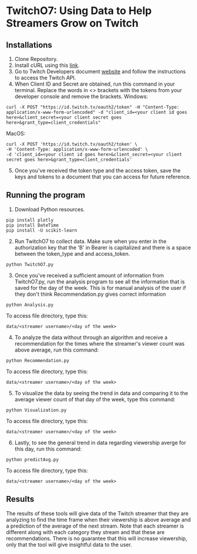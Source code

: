 # TwitchO7: Using Data to Help Streamers Grow on Twitch

## Installations
1. Clone Repository.
2. Install cURL using this [link](https://curl.se/download.html).
3. Go to Twitch Developers document [website](https://dev.twitch.tv/docs/authentication/) and follow the instructions to access the Twitch API.
4. When Client ID and Secret are obtained, run this command in your terminal. Replace the words in <> brackets with the tokens from your developer console and remove the brackets.
Windows: 
```
curl -X POST "https://id.twitch.tv/oauth2/token" -H "Content-Type: application/x-www-form-urlencoded" -d "client_id=<your client id goes here>&client_secret=<your client secret goes here>&grant_type=client_credentials"
```

MacOS:
```
curl -X POST 'https://id.twitch.tv/oauth2/token' \
-H 'Content-Type: application/x-www-form-urlencoded' \
-d 'client_id=<your client id goes here>&client_secret=<your client secret goes here>&grant_type=client_credentials'
```

5. Once you've received the token type and the access token, save the keys and tokens to a document that you can access for future reference.

## Running the program
1. Download Python resources.
```
pip install plotly
pip install DateTime
pip install -U scikit-learn
```

2. Run TwitchO7 to collect data. Make sure when you enter in the authorization key that the 'B' in Bearer is capitalized and there is a space between the token_type and and access_token.
```
python TwitchO7.py
```

3. Once you've received a sufficient amount of information from TwitchO7.py, run the analysis program to see all the information that is saved for the day of the week. This is for manual analysis of the user if they don't think Recommendation.py gives correct information
```
python Analysis.py
```
To access file directory, type this:
```
data/<streamer username>/<day of the week>
```

4. To analyze the data without through an algorithm and receive a recommendation for the times where the streamer's viewer count was above average, run this command:
```
python Recommendation.py
```
To access file directory, type this:
```
data/<streamer username>/<day of the week>
```

5. To visualize the data by seeing the trend in data and comparing it to the average viewer count of that day of the week, type this command:
```
python Visualization.py
```
To access file directory, type this:
```
data/<streamer username>/<day of the week>
```

6. Lastly, to see the general trend in data regarding viewership averge for this day, run this command:
```
python predictAvg.py
```
To access file directory, type this:
```
data/<streamer username>/<day of the week>
```


## Results
The results of these tools will give data of the Twitch streamer that they are analyzing to find the time frame when their viewership is above average and a prediction of the average of the next stream. Note that each streamer is different along with each category they stream and that these are recommendations. There is no guarantee that this will increase viewership, only that the tool will give insightful data to the user.
